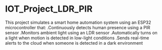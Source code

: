 # IOT_Project_LDR_PIR
This project simulates a smart home automation system using an ESP32 microcontroller that:
.Continuously detects human presence using a PIR sensor
.Monitors ambient light using an LDR sensor
.Automatically turns on a light when motion is detected in low-light conditions
.Sends real-time alerts to the cloud when someone is detected in a dark environment

